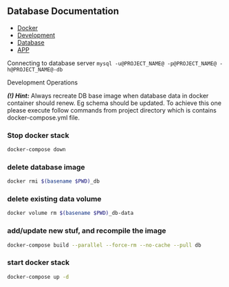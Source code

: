 ## Database Documentation

* [Docker](docker.md)
* [Development](development.md)
* [Database](db.md)
* [APP](app.md)

Connecting to database server
`mysql -u@PROJECT_NAME@ -p@PROJECT_NAME@ -h@PROJECT_NAME@-db`

Development Operations

**_(!) Hint:_** Always recreate DB base image when database data in docker container should renew. 
Eg schema should be updated. 
To achieve this one please execute follow commands 
from project directory which is contains docker-compose.yml file.

### Stop docker stack

```bash
docker-compose down
```

### delete database image

```bash
docker rmi $(basename $PWD)_db
```

### delete existing data volume

```bash
docker volume rm $(basename $PWD)_db-data
```

### add/update new stuf, and recompile the image

```bash
docker-compose build --parallel --force-rm --no-cache --pull db
```

### start docker stack

```bash
docker-compose up -d
```

